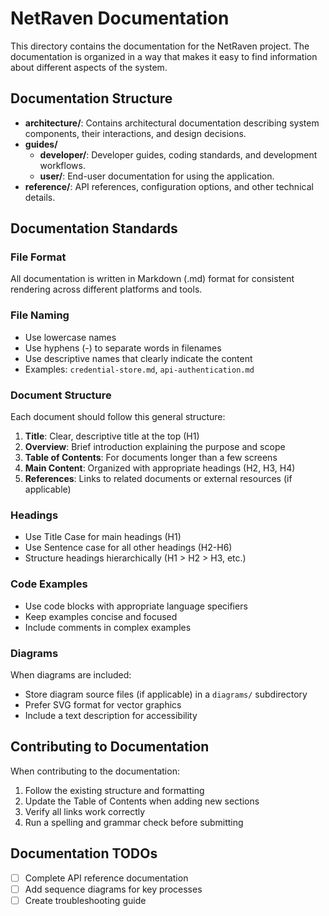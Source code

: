 # NetRaven Documentation

This directory contains the documentation for the NetRaven project. The documentation is organized in a way that makes it easy to find information about different aspects of the system.

## Documentation Structure

- **architecture/**: Contains architectural documentation describing system components, their interactions, and design decisions.
- **guides/**
  - **developer/**: Developer guides, coding standards, and development workflows.
  - **user/**: End-user documentation for using the application.
- **reference/**: API references, configuration options, and other technical details.

## Documentation Standards

### File Format

All documentation is written in Markdown (.md) format for consistent rendering across different platforms and tools.

### File Naming

- Use lowercase names
- Use hyphens (-) to separate words in filenames
- Use descriptive names that clearly indicate the content
- Examples: `credential-store.md`, `api-authentication.md`

### Document Structure

Each document should follow this general structure:

1. **Title**: Clear, descriptive title at the top (H1)
2. **Overview**: Brief introduction explaining the purpose and scope
3. **Table of Contents**: For documents longer than a few screens
4. **Main Content**: Organized with appropriate headings (H2, H3, H4)
5. **References**: Links to related documents or external resources (if applicable)

### Headings

- Use Title Case for main headings (H1)
- Use Sentence case for all other headings (H2-H6)
- Structure headings hierarchically (H1 > H2 > H3, etc.)

### Code Examples

- Use code blocks with appropriate language specifiers
- Keep examples concise and focused
- Include comments in complex examples

### Diagrams

When diagrams are included:
- Store diagram source files (if applicable) in a `diagrams/` subdirectory
- Prefer SVG format for vector graphics
- Include a text description for accessibility

## Contributing to Documentation

When contributing to the documentation:

1. Follow the existing structure and formatting
2. Update the Table of Contents when adding new sections
3. Verify all links work correctly
4. Run a spelling and grammar check before submitting

## Documentation TODOs

- [ ] Complete API reference documentation
- [ ] Add sequence diagrams for key processes
- [ ] Create troubleshooting guide 
